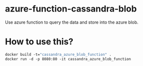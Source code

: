 # azure-function-cassandra-blob
Use azure function to query the data and store into the azure blob.

# How to use this?
```dockerfile
docker build -t="cassandra_azure_blob_function" .
docker run -d -p 8080:80 -it cassandra_azure_blob_function
```